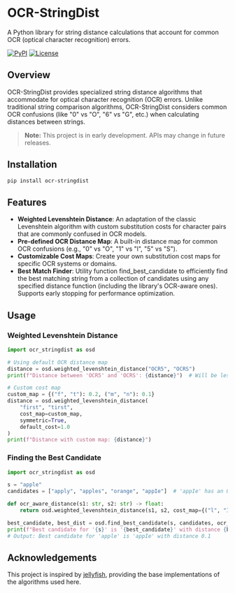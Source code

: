 # OCR-StringDist

A Python library for string distance calculations that account for common OCR (optical character recognition) errors.

[![PyPI](https://img.shields.io/badge/PyPI-Package-blue)](https://pypi.org/project/ocr-stringdist/)
[![License](https://img.shields.io/badge/License-MIT-green)](LICENSE)

## Overview

OCR-StringDist provides specialized string distance algorithms that accommodate for optical character recognition (OCR) errors. Unlike traditional string comparison algorithms, OCR-StringDist considers common OCR confusions (like "0" vs "O", "6" vs "G", etc.) when calculating distances between strings.

> **Note:** This project is in early development. APIs may change in future releases.

## Installation

```bash
pip install ocr-stringdist
```

## Features

- **Weighted Levenshtein Distance**: An adaptation of the classic Levenshtein algorithm with custom substitution costs for character pairs that are commonly confused in OCR models.
- **Pre-defined OCR Distance Map**: A built-in distance map for common OCR confusions (e.g., "0" vs "O", "1" vs "l", "5" vs "S").
- **Customizable Cost Maps**: Create your own substitution cost maps for specific OCR systems or domains.
- **Best Match Finder**: Utility function find_best_candidate to efficiently find the best matching string from a collection of candidates using any specified distance function (including the library's OCR-aware ones). Supports early stopping for performance optimization.

## Usage

### Weighted Levenshtein Distance

```python
import ocr_stringdist as osd

# Using default OCR distance map
distance = osd.weighted_levenshtein_distance("OCR5", "OCRS")
print(f"Distance between 'OCR5' and 'OCRS': {distance}")  # Will be less than 1.0

# Custom cost map
custom_map = {("f", "t"): 0.2, ("m", "n"): 0.1}
distance = osd.weighted_levenshtein_distance(
    "first", "tirst",
    cost_map=custom_map,
    symmetric=True,
    default_cost=1.0
)
print(f"Distance with custom map: {distance}")
```

### Finding the Best Candidate

```python
import ocr_stringdist as osd

s = "apple"
candidates = ["apply", "apples", "orange", "appIe"]  # 'appIe' has an OCR-like error

def ocr_aware_distance(s1: str, s2: str) -> float:
    return osd.weighted_levenshtein_distance(s1, s2, cost_map={("l", "I"): 0.1})

best_candidate, best_dist = osd.find_best_candidate(s, candidates, ocr_aware_distance)
print(f"Best candidate for '{s}' is '{best_candidate}' with distance {best_dist}")
# Output: Best candidate for 'apple' is 'appIe' with distance 0.1
```

## Acknowledgements

This project is inspired by [jellyfish](https://github.com/jamesturk/jellyfish), providing the base implementations of the algorithms used here.
